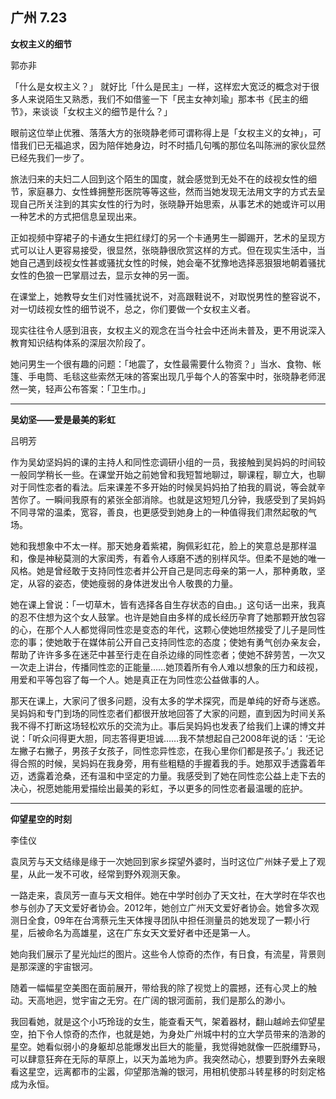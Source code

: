 ## 广州 7.23

**女权主义的细节**

郭亦非

「什么是女权主义？」 就好比「什么是民主」一样，这样宏大宽泛的概念对于很多人来说陌生又熟悉，我们不如借鉴一下「民主女神刘瑜」那本书《民主的细节》，来谈谈「女权主义的细节是什么？」

眼前这位举止优雅、落落大方的张晓静老师可谓称得上是「女权主义的女神」，可惜我们已无福追求，因为陪伴她身边，时不时插几句嘴的那位名叫陈洲的家伙显然已经先我们一步了。

旅法归来的夫妇二人回到这个陌生的国度，就会感觉到无处不在的歧视女性的细节，家庭暴力、女性蜂拥整形医院等等这些，然而当她发现无法用文字的方式去呈现自己所关注到的其实女性的行为时，张晓静开始思索，从事艺术的她或许可以用一种艺术的方式把信息呈现出来。

正如视频中穿裙子的卡通女生把红绿灯的另一个卡通男生一脚踢开，艺术的呈现方式可以让人更容易接受，很显然，张晓静很欣赏这样的方式。但在现实生活中，当她自己遇到歧视女性甚或骚扰女性的时候，她会毫不犹豫地选择恶狠狠地朝着骚扰女性的色狼一巴掌扇过去，显示女神的另一面。

在课堂上，她教导女生们对性骚扰说不，对高跟鞋说不，对取悦男性的整容说不，对一切歧视女性的细节说不，总之，你们要做一个女权主义者。

现实往往令人感到沮丧，女权主义的观念在当今社会中还尚未普及，更不用说深入教育知识结构体系的深层次阶段了。

她问男生一个很有趣的问题：「地震了，女性最需要什么物资？」当水、食物、帐篷、手电筒、毛毯这些索然无味的答案出现几乎每个人的答案中时，张晓静老师泯然一笑，轻声公布答案：「卫生巾。」

---

**吴幼坚——爱是最美的彩虹**

吕明芳

作为吴幼坚妈妈的课的主持人和同性恋调研小组的一员，我接触到吴妈妈的时间较一般同学稍长一些。在课堂开始之前她曾和我短暂地聊过，聊课程，聊立大，也聊对于同性恋者的看法。后来课差不多开始的时候吴妈妈拍了拍我的肩说，等会就辛苦你了。一瞬间我原有的紧张全部消除。也就是这短短几分钟，我感受到了吴妈妈不同寻常的温柔，宽容，善良，也更感受到她身上的一种值得我们肃然起敬的气场。

她和我想象中不太一样。那天她身着紫裙，胸佩彩虹花，脸上的笑意总是那样温和，像是神秘莫测的大家闺秀，有着令人琢磨不透的别样风华。但柔不是她的唯一风格。她是曾经敢于支持同性恋者并公开自己是同志母亲的第一人，那种勇敢，坚定，从容的姿态，使她瘦弱的身体迸发出令人敬畏的力量。

她在课上曾说：「一切草木，皆有选择各自生存状态的自由。」这句话一出来，我真的忍不住想为这个女人鼓掌。也许是她自由多样的成长经历孕育了她那颗开放包容的心，在那个人人都觉得同性恋是变态的年代，这颗心使她坦然接受了儿子是同性恋的事；使她敢于在媒体前公开自己支持同性恋的态度；使她有勇气创办亲友会，帮助了许许多多在迷茫中甚至行走在自杀边缘的同性恋者；使她不辞劳苦，一次又一次走上讲台，传播同性恋的正能量……她顶着所有令人难以想象的压力和歧视，用爱和平等包容了每一个人。她是真正在为同性恋公益做事的人。

那天在课上，大家问了很多问题，没有太多的学术探究，而是单纯的好奇与迷惑。吴妈妈和专门到场的同性恋者们都很开放地回答了大家的问题，直到因为时间关系我不得不打断这场轻松欢乐的交流为止。事后吴妈妈也发表了给我们上课的博文并说：「听众问得更大胆，同志答得更坦诚……我不禁想起自己2008年说的话：‘无论左撇子右撇子，男孩子女孩子，同性恋异性恋，在我心里你们都是孩子。’」我还记得合照的时候，吴妈妈在我身旁，用有些粗糙的手握着我的手。她那双手透露着年迈，透露着沧桑，还有温和中坚定的力量。我感受到了她在同性恋公益上走下去的决心，祝愿她能用爱描绘出最美的彩虹，予以更多的同性恋者最温暖的庇护。

---

**仰望星空的时刻**

李佳仪

袁凤芳与天文结缘是缘于一次她回到家乡探望外婆时，当时这位广州妹子爱上了观星，从此一发不可收，经常到野外观测天象。

一路走来，袁凤芳一直与天文相伴。她在中学时创办了天文社，在大学时在华农也参与创办了天文爱好者协会。2012年，她创立广州天文爱好者协会。她曾多次观测日全食，09年在台湾蔡元生天体搜寻团队中担任测量员的她发现了一颗小行星，后被命名为高雄星，这在广东女天文爱好者中还是第一人。

她向我们展示了星光灿烂的图片。这些令人惊奇的杰作，有日食，有流星，背景则是那深邃的宇宙银河。

随着一幅幅星空美图在面前展开，带给我的除了视觉上的震撼，还有心灵上的触动。天高地迥，觉宇宙之无穷。在广阔的银河面前，我们是那么的渺小。

我回看她，就是这个小巧玲珑的女生，能查看天气，架着器材，翻山越岭去仰望星空，拍下令人惊奇的杰作，也就是她，为身处广州城中村的立大学员带来的浩渺的星空。她看似弱小的身躯却总能爆发出巨大的能量，我觉得她就像一匹脱缰野马，可以肆意狂奔在无际的草原上，以天为盖地为庐。我突然动心，想要到野外去亲眼看这星空，远离都市的尘嚣，仰望那浩瀚的银河，用相机使那斗转星移的时刻定格成为永恒。